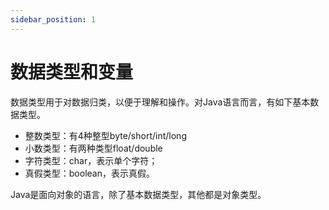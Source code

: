 ```yaml
---
sidebar_position: 1
---
```


# 数据类型和变量

数据类型用于对数据归类，以便于理解和操作。对Java语言而言，有如下基本数据类型。
- 整数类型：有4种整型byte/short/int/long
- 小数类型：有两种类型float/double
- 字符类型：char，表示单个字符；
- 真假类型：boolean，表示真假。

Java是面向对象的语言，除了基本数据类型，其他都是对象类型。

